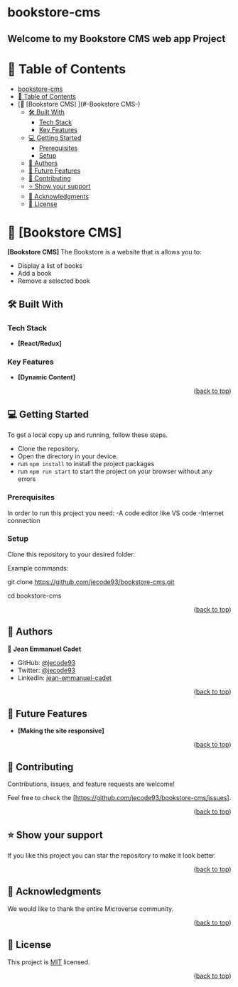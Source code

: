 # bookstore-cms
<a name="readme-top"></a>

  <h2><b>Welcome to my Bookstore CMS web app Project</b></h2>

</div>

# 📗 Table of Contents

- [bookstore-cms](#bookstore-cms)
- [📗 Table of Contents](#-table-of-contents)
- [📖 \[Bookstore CMS\] ](#-Bookstore CMS-)
	- [🛠 Built With ](#-built-with-)
		- [Tech Stack ](#tech-stack-)
		- [Key Features ](#key-features-)
	- [💻 Getting Started ](#-getting-started-)
		- [Prerequisites](#prerequisites)
		- [Setup](#setup)
	- [👥 Authors ](#-authors-)
	- [🔭 Future Features ](#-future-features-)
	- [🤝 Contributing ](#-contributing-)
	- [⭐️ Show your support ](#️-show-your-support-)
	- [🙏 Acknowledgments ](#-acknowledgments-)
	- [📝 License ](#-license-)



# 📖 [Bookstore CMS] <a name="about-project"></a>

**[Bookstore CMS]** The Bookstore is a website that is allows you to:

- Display a list of books
- Add a book
- Remove a selected book

## 🛠 Built With <a name="built-with"></a>

### Tech Stack <a name="tech-stack"></a>
 
- **[React/Redux]**

### Key Features <a name="key-features"></a>

- **[Dynamic Content]**

<p align="right">(<a href="#readme-top">back to top</a>)</p>

## 💻 Getting Started <a name="getting-started"></a>

To get a local copy up and running, follow these steps.
- Clone the repository.
- Open the directory in your device.
- run `npm install` to install the project packages
- run `npm run start` to start the project on your browser without any errors

### Prerequisites

In order to run this project you need:
-A code editor like VS code
-Internet connection

### Setup

Clone this repository to your desired folder:

Example commands:

  git clone https://github.com/jecode93/bookstore-cms.git
 
  cd bookstore-cms

<p align="right">(<a href="#readme-top">back to top</a>)</p>

<!-- LIVE DEMO -->


## 👥 Authors <a name="authors"></a>

👤 **Jean Emmanuel Cadet**

- GitHub: [@jecode93](https://github.com/jecode93)
- Twitter: [@jecode93](https://twitter.com/jecode93)
- LinkedIn: [jean-emmanuel-cadet](https://www.linkedin.com/in/jean-emmanuel-cadet/)

<p align="right">(<a href="#readme-top">back to top</a>)</p>

## 🔭 Future Features <a name="future-features"></a>

- **[Making the site responsive]**

<p align="right">(<a href="#readme-top">back to top</a>)</p>


## 🤝 Contributing <a name="contributing"></a>

Contributions, issues, and feature requests are welcome!

Feel free to check the [https://github.com/jecode93/bookstore-cms/issues].

<p align="right">(<a href="#readme-top">back to top</a>)</p>


## ⭐️ Show your support <a name="support"></a>

If you like this project you can star the repository to make it look better.

<p align="right">(<a href="#readme-top">back to top</a>)</p>


## 🙏 Acknowledgments <a name="acknowledgements"></a>

We would like to thank the entire Microverse community.


<p align="right">(<a href="#readme-top">back to top</a>)</p>


## 📝 License <a name="license"></a>

This project is [MIT](./LICENSE) licensed.

<p align="right">(<a href="#readme-top">back to top</a>)</p>
